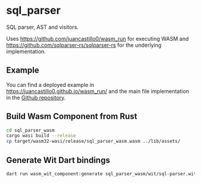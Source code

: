 # sql_parser

SQL parser, AST and visitors.

Uses https://github.com/juancastillo0/wasm_run for executing WASM and https://github.com/sqlparser-rs/sqlparser-rs for the underlying implementation.

## Example

You can find a deployed example in https://juancastillo0.github.io/wasm_run/ and the main file implementation in the [Github repository](https://github.com/juancastillo0/wasm_run/blob/main/packages/wasm_packages/flutter_example/lib/sql_parser_page.dart).

## Build Wasm Component from Rust

```sh
cd sql_parser_wasm
cargo wasi build --release
cp target/wasm32-wasi/release/sql_parser_wasm.wasm ../lib/assets/
```

## Generate Wit Dart bindings

```sh
dart run wasm_wit_component:generate sql_parser_wasm/wit/sql-parser.wit lib/src/sql_parser_wit.gen.dart
```

